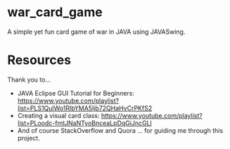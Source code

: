 # war_card_game
A simple yet fun card game of war in JAVA using JAVASwing. 

# Resources 
Thank you to... 
- JAVA Eclipse GUI Tutorial for Beginners: https://www.youtube.com/playlist?list=PLS1QulWo1RIbYMA5Ijb72QHaHvCrPKfS2 
- Creating a visual card class: https://www.youtube.com/playlist?list=PLoodc-fmtJNaNTyoBnceaLpDqGiJncGLl 
- And of course StackOverflow and Quora
... for guiding me through this project. 

